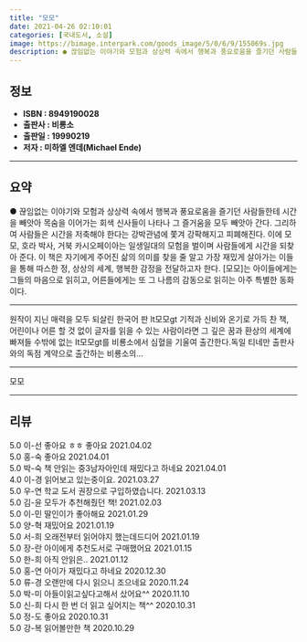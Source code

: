 ```yaml
---
title: "모모"
date: 2021-04-26 02:10:01
categories: [국내도서, 소설]
image: https://bimage.interpark.com/goods_image/5/0/6/9/155069s.jpg
description: ● 끊임없는 이야기와 모험과 상상력 속에서 행복과 풍요로움을 즐기던 사람들한테 시간을 빼앗아 목숨을 이어가는 회색 신사들이 나타나 그 즐거움을 모두 빼앗아 간다. 그리하여 사람들은 시간을 저축해야 한다는 강박관념에 쫓겨 강팍해지고 피폐해진다. 이에 모모, 호라 박사, 거북 카시오페이아
---
```


## **정보**

- **ISBN : 8949190028**
- **출판사 : 비룡소**
- **출판일 : 19990219**
- **저자 : 미하엘 엔데(Michael Ende)**

------



## **요약**

●  끊임없는 이야기와 모험과 상상력 속에서 행복과 풍요로움을 즐기던 사람들한테 시간을 빼앗아 목숨을 이어가는 회색 신사들이 나타나 그 즐거움을 모두 빼앗아 간다. 그리하여 사람들은 시간을 저축해야 한다는 강박관념에 쫓겨 강팍해지고 피폐해진다. 이에 모모, 호라 박사, 거북 카시오페이아는 일생일대의 모험을 벌이며 사람들에게 시간을 되찾아 준다. 이 책은 자기에게 주어진 삶의 의미를 찾을 줄 알고 가장 재밌게 살아가는 이들을 통해 따스한 정, 상상의 세계, 행복한 감정을 전달하고자 한다. [모모]는 아이들에게는 그들의 마음으로 읽히고, 어른들에게는 또 그 나름의 감동으로 읽히는 아주 특별한 동화이다.

------

원작이 지닌 매력을 모두 되살린 한국어 판 lt모모gt 기적과 신비와 온기로 가득 찬 책, 어린이나 어른 할 것 없이 글자를 읽을 수 있는 사람이라면 그 깊은 꿈과 환상의 세계에 빠져들 수밖에 없는 lt모모gt를 비룡소에서 심혈을 기울여 출간한다.독일 티네만 출판사와의 독점 계약으로 출간하는 비룡소의... 

------


모모 

------


## **리뷰** 

5.0 이-선 좋아요 ㅎㅎ 좋아요  2021.04.02 <br/>5.0 홍-숙 좋아요 2021.04.01 <br/>5.0 박-숙 책 안읽는 중3남자아인데 재밌다고 하네요 2021.04.01 <br/>4.0 이-경 읽어보고 있는중이요. 2021.03.27 <br/>5.0 우-연 학교 도서 권장으로 구입하였습니다. 2021.03.13 <br/>5.0 김-윤 모두가 추천해줬던 책! 2021.02.03 <br/>5.0 이-민 딸인이가 좋아해요 2021.01.29 <br/>5.0 양-혁 재밌어요 2021.01.19 <br/>5.0 서-희 오래전부터 읽어야지 했는데드디어 2021.01.19 <br/>5.0 장-란 아이에게 추천도서로 구매했어요 2021.01.15 <br/>5.0 한-희 아직 안읽은.. 2021.01.12 <br/>5.0 홍-연 아이가 재밌다고 하네요  2020.12.30 <br/>5.0 류-경 오랜만에 다시 읽으니 조으네요 2020.11.24 <br/>5.0 박-미 아들이읽고싶다고해서 샀어요^^ 2020.11.10 <br/>5.0 신-희 다시 한 번 더 읽고 싶어지는 책^^ 2020.10.31 <br/>5.0 정-도 좋아요  2020.10.31 <br/>5.0 강-복 읽어볼만한 책 2020.10.29 <br/>